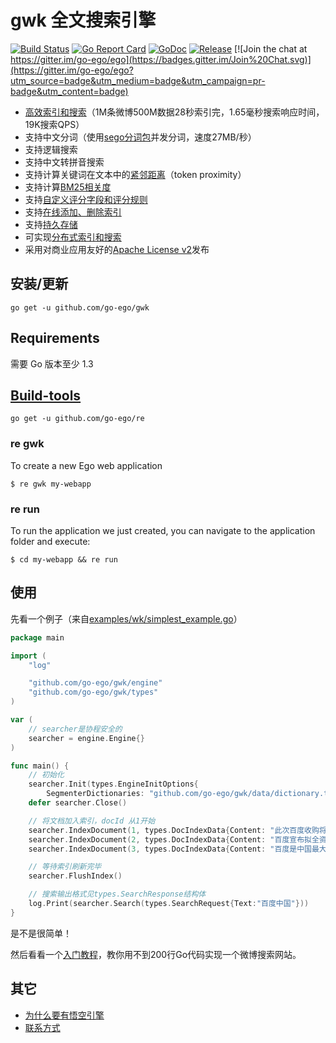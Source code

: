 # gwk 全文搜索引擎

<!--<img align="right" src="https://raw.githubusercontent.com/go-ego/ego/master/logo.jpg">-->
<!--[![Build Status](https://travis-ci.org/go-ego/ego.svg)](https://travis-ci.org/go-ego/ego)
[![codecov](https://codecov.io/gh/go-ego/ego/branch/master/graph/badge.svg)](https://codecov.io/gh/go-ego/ego)-->
<!--<a href="https://circleci.com/gh/go-ego/ego/tree/dev"><img src="https://img.shields.io/circleci/project/go-ego/ego/dev.svg" alt="Build Status"></a>-->
<!--[![CircleCI Status](https://circleci.com/gh/go-ego/gwk.svg?style=shield)](https://circleci.com/gh/go-ego/gwk)-->
[![Build Status](https://travis-ci.org/go-ego/gwk.svg)](https://travis-ci.org/go-ego/gwk)
[![Go Report Card](https://goreportcard.com/badge/github.com/go-ego/gwk)](https://goreportcard.com/report/github.com/go-ego/gwk)
[![GoDoc](https://godoc.org/github.com/go-ego/gwk?status.svg)](https://godoc.org/github.com/go-ego/gwk)
[![Release](https://github-release-version.herokuapp.com/github/go-ego/gwk/release.svg?style=flat)](https://github.com/go-ego/gwk/releases/latest)
[![Join the chat at https://gitter.im/go-ego/ego](https://badges.gitter.im/Join%20Chat.svg)](https://gitter.im/go-ego/ego?utm_source=badge&utm_medium=badge&utm_campaign=pr-badge&utm_content=badge)
<!--<a href="https://github.com/go-ego/ego/releases"><img src="https://img.shields.io/badge/%20version%20-%206.0.0%20-blue.svg?style=flat-square" alt="Releases"></a>-->

* [高效索引和搜索](/docs/benchmarking.md)（1M条微博500M数据28秒索引完，1.65毫秒搜索响应时间，19K搜索QPS）
* 支持中文分词（使用[sego分词包](https://github.com/huichen/sego)并发分词，速度27MB/秒）
* 支持逻辑搜索
* 支持中文转拼音搜索
* 支持计算关键词在文本中的[紧邻距离](/docs/token_proximity.md)（token proximity）
* 支持计算[BM25相关度](/docs/bm25.md)
* 支持[自定义评分字段和评分规则](/docs/custom_scoring_criteria.md)
* 支持[在线添加、删除索引](/docs/realtime_indexing.md)
* 支持[持久存储](/docs/persistent_storage.md)
* 可实现[分布式索引和搜索](/docs/distributed_indexing_and_search.md)
* 采用对商业应用友好的[Apache License v2](/license.txt)发布


## 安装/更新

```
go get -u github.com/go-ego/gwk
```

## Requirements

需要 Go 版本至少 1.3

## [Build-tools](https://github.com/go-ego/re)
```
go get -u github.com/go-ego/re 
```
### re gwk
To create a new Ego web application

```
$ re gwk my-webapp
```

### re run

To run the application we just created, you can navigate to the application folder and execute:
```
$ cd my-webapp && re run
```

## 使用

先看一个例子（来自[examples/wk/simplest_example.go](/examples/simplest_example.go)）
```go
package main

import (
	"log"

	"github.com/go-ego/gwk/engine"
	"github.com/go-ego/gwk/types"
)

var (
	// searcher是协程安全的
	searcher = engine.Engine{}
)

func main() {
	// 初始化
	searcher.Init(types.EngineInitOptions{
		SegmenterDictionaries: "github.com/go-ego/gwk/data/dictionary.txt"})
	defer searcher.Close()

	// 将文档加入索引，docId 从1开始
	searcher.IndexDocument(1, types.DocIndexData{Content: "此次百度收购将成中国互联网最大并购"}, false)
	searcher.IndexDocument(2, types.DocIndexData{Content: "百度宣布拟全资收购91无线业务"}, false)
	searcher.IndexDocument(3, types.DocIndexData{Content: "百度是中国最大的搜索引擎"}, false)

	// 等待索引刷新完毕
	searcher.FlushIndex()

	// 搜索输出格式见types.SearchResponse结构体
	log.Print(searcher.Search(types.SearchRequest{Text:"百度中国"}))
}
```

是不是很简单！

然后看看一个[入门教程](/docs/codelab.md)，教你用不到200行Go代码实现一个微博搜索网站。

## 其它

* [为什么要有悟空引擎](/docs/why_wukong.md)
* [联系方式](/docs/feedback.md)
